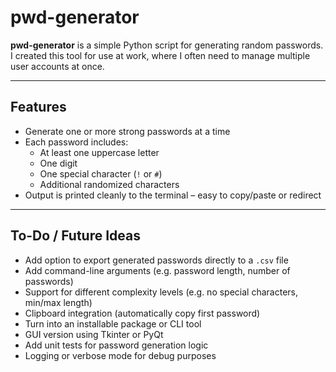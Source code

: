 # pwd-generator

**pwd-generator** is a simple Python script for generating random passwords.  
I created this tool for use at work, where I often need to manage multiple user accounts at once.

---

## Features

- Generate one or more strong passwords at a time
- Each password includes:
  - At least one uppercase letter
  - One digit
  - One special character (`!` or `#`)
  - Additional randomized characters
- Output is printed cleanly to the terminal – easy to copy/paste or redirect

---

## To-Do / Future Ideas

- Add option to export generated passwords directly to a `.csv` file
- Add command-line arguments (e.g. password length, number of passwords)
- Support for different complexity levels (e.g. no special characters, min/max length)
- Clipboard integration (automatically copy first password)
- Turn into an installable package or CLI tool
- GUI version using Tkinter or PyQt
- Add unit tests for password generation logic
- Logging or verbose mode for debug purposes
